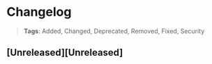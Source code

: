 
# Changelog

> **Tags**:
> Added, Changed, Deprecated, Removed, Fixed, Security

## [Unreleased][Unreleased]
